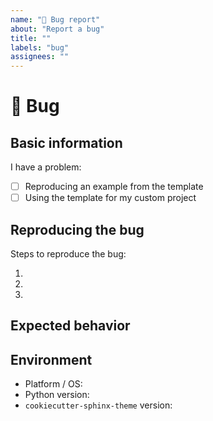 ```yaml
---
name: "🐛 Bug report"
about: "Report a bug"
title: ""
labels: "bug"
assignees: ""
---
```


# 🐛 Bug

## Basic information

I have a problem:

- [ ] Reproducing an example from the template
- [ ] Using the template for my custom project

## Reproducing the bug

<!-- Describe the steps the project maintainers can use to reproduce the
unexpected behavior. Please use code tags to format your code and avoid using
screenshots. -->

Steps to reproduce the bug:

1.
2.
3.

## Expected behavior

<!-- Describe what you would have expected to happen -->

## Environment

- Platform / OS:
- Python version:
- `cookiecutter-sphinx-theme` version:
